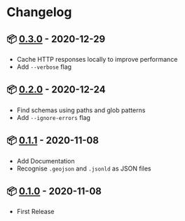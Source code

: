 # Changelog

## 📦 [0.3.0](https://www.npmjs.com/package/v8r/v/0.3.0) - 2020-12-29

* Cache HTTP responses locally to improve performance
* Add `--verbose` flag

## 📦 [0.2.0](https://www.npmjs.com/package/v8r/v/0.2.0) - 2020-12-24

* Find schemas using paths and glob patterns
* Add `--ignore-errors` flag

## 📦 [0.1.1](https://www.npmjs.com/package/v8r/v/0.1.1) - 2020-11-08

* Add Documentation
* Recognise `.geojson` and `.jsonld` as JSON files

## 📦 [0.1.0](https://www.npmjs.com/package/v8r/v/0.1.0) - 2020-11-08

* First Release

